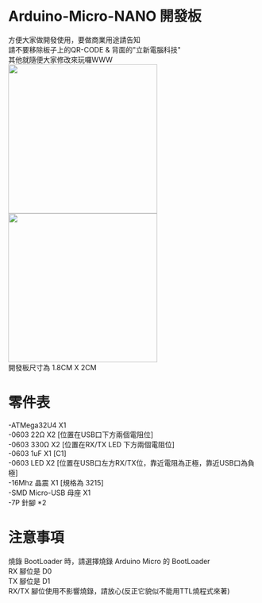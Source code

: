 # Arduino-Micro-NANO 開發板
方便大家做開發使用，要做商業用途請告知  
請不要移除板子上的QR-CODE & 背面的"立新電腦科技"  
其他就隨便大家修改來玩囉WWW  
<img src="https://user-images.githubusercontent.com/53372547/128599375-784aa760-f335-4861-a491-375e21069948.jpg" width="300">
<img src="https://user-images.githubusercontent.com/53372547/128599392-50f36fc4-0216-412a-a9f2-a03b2d36ef68.jpg" width="300">  
開發板尺寸為 1.8CM X 2CM
# 零件表
-ATMega32U4 X1  
-0603 22Ω X2 [位置在USB口下方兩個電阻位]  
-0603 330Ω X2 [位置在RX/TX LED 下方兩個電阻位]  
-0603 1uF X1 [C1]  
-0603 LED X2 [位置在USB口左方RX/TX位，靠近電阻為正極，靠近USB口為負極]  
-16Mhz 晶震 X1 [規格為 3215]  
-SMD Micro-USB 母座 X1  
-7P 針腳 *2  
# 注意事項
燒錄 BootLoader 時，請選擇燒錄 Arduino Micro 的 BootLoader  
RX 腳位是 D0  
TX 腳位是 D1  
RX/TX 腳位使用不影響燒錄，請放心(反正它貌似不能用TTL燒程式來著)
